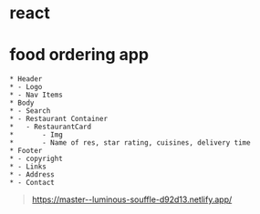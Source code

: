 # react

# food ordering app

```
* Header
* - Logo
* - Nav Items
* Body
* - Search
* - Restaurant Container
*   - RestaurantCard
*       - Img
*       - Name of res, star rating, cuisines, delivery time
* Footer
* - copyright
* - Links
* - Address
* - Contact
```

> https://master--luminous-souffle-d92d13.netlify.app/
